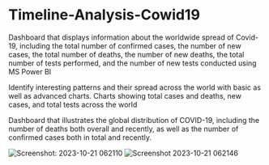 # Timeline-Analysis-Cowid19
Dashboard that displays information about the worldwide spread of Covid-19, including the total number of confirmed cases, the number of new cases, the total number of deaths, the number of new deaths, the total number of tests performed, and the number of new tests conducted using MS Power BI

Identify interesting patterns and their spread across the world with basic as well as advanced charts.
Charts showing total cases and deaths, new cases, and total tests across the world

Dashboard that illustrates the global distribution of COVID-19, including the number of deaths both overall and recently, as well as the number of confirmed cases both in total and recently.

![Screenshot: 2023-10-21 062110](https://github.com/Vijayendar0622/Timeline-Analysis-Cowid19-/assets/112705175/3ce9c7b0-b02c-4f61-9dc0-fd6b2466bed8)
![Screenshot 2023-10-21 062146](https://github.com/Vijayendar0622/Timeline-Analysis-Cowid19-/assets/112705175/5302035d-57ff-41dd-b4ec-2e78098f470a)


